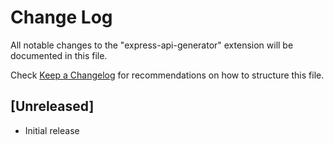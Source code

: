 # Change Log

All notable changes to the "express-api-generator" extension will be documented in this file.

Check [Keep a Changelog](http://keepachangelog.com/) for recommendations on how to structure this file.

## [Unreleased]

- Initial release